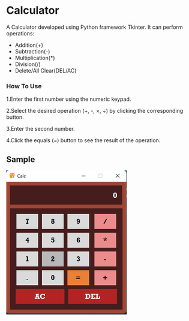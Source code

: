# Calculator
A Calculator developed using Python framework Tkinter. It can perform operations:
- Addition(+)
- Subtraction(-)
- Multiplication(*)
- Division(/)
- Delete/All Clear(DEL/AC)

### How To Use ###
1.Enter the first number using the numeric keypad.

2.Select the desired operation (+, -, ×, ÷) by clicking the corresponding button.

3.Enter the second number.

4.Click the equals (=) button to see the result of the operation.

## Sample ##
![Calculator Screen](./sample.png)
